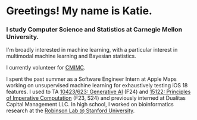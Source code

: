 # Greetings! My name is Katie.

### I study Computer Science and Statistics at Carnegie Mellon University. 

I'm broadly interested in machine learning, with a particular interest in multimodal machine learning and Bayesian statistics. 

I currently volunteer for [CMIMC](https://cmimc.math.cmu.edu/). 

I spent the past summer as a Software Engineer Intern at Apple Maps working on unsupervised machine learning for exhaustively testing iOS 18 features. I used to TA [10423/623: Generative AI](https://www.cs.cmu.edu/~mgormley/courses/10423/) (F24) and [15122: Principles of Imperative Computation](https://www.cs.cmu.edu/~15122/) (F23, S24) and previously interned at Dualitas Capital Management LLC. In high school, I worked on bioinformatics research at the [Robinson Lab @ Stanford University](https://robinsonlab.stanford.edu/). 
